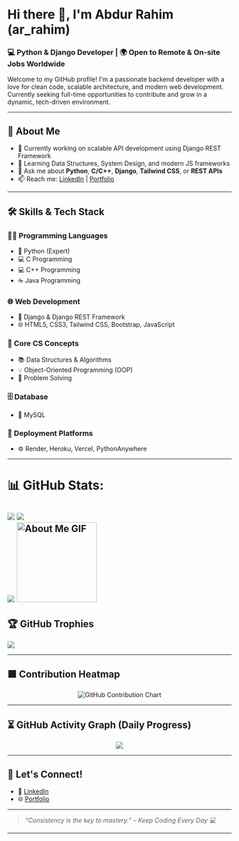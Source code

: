 # Hi there 👋, I'm Abdur Rahim (ar_rahim)

### 💻 Python & Django Developer | 🌍 Open to Remote & On-site Jobs Worldwide

Welcome to my GitHub profile! I'm a passionate backend developer with a love for clean code, scalable architecture, and modern web development. Currently seeking full-time opportunities to contribute and grow in a dynamic, tech-driven environment.

---

## 🚀 About Me

- 🔭 Currently working on scalable API development using Django REST Framework
- 🌱 Learning Data Structures, System Design, and modern JS frameworks
- 💬 Ask me about **Python**, **C/C++**, **Django**, **Tailwind CSS**, or **REST APIs**
- 📫 Reach me: [LinkedIn](https://www.linkedin.com/in/arrahim0) | [Portfolio](https://ar-rahim-cxtp.onrender.com/)

---

## 🛠️ Skills & Tech Stack

### 👨‍💻 Programming Languages
- 🐍 Python (Expert)
- 💻 C Programming
- 💻 C++ Programming
- ☕ Java Programming

### 🌐 Web Development
- 🧩 Django & Django REST Framework
- 🌐 HTML5, CSS3, Tailwind CSS, Bootstrap, JavaScript

### 🧠 Core CS Concepts
- 📚 Data Structures & Algorithms
- 💡 Object-Oriented Programming (OOP)
- 🧩 Problem Solving

### 🗄️ Database
- 🐬 MySQL

### 🚀 Deployment Platforms
- ⚙️ Render, Heroku, Vercel, PythonAnywhere

---
# 📊 GitHub Stats:
![](https://github-readme-stats.vercel.app/api/top-langs/?username=asrahim88&theme=radical&border=false&include_all_commits=true&count_private=true&layout=compact)
![](https://github-readme-stats.vercel.app/api?username=asrahim88&theme=radical&_border=false&include_all_commits=true&count_private=true)<br/>
![](https://github-readme-streak-stats.herokuapp.com/?user=asrahim88&theme=radical&hide_border=false)
<img src="https://github.com/7oSkaaa/7oSkaaa/blob/main/Images/about_me.gif?raw=true" alt="About Me GIF" width="180px">
<br/>
---
## 🏆 GitHub Trophies
![](https://github-profile-trophy.vercel.app/?username=asrahim88&theme=radical&no-frame=false&no-bg=true&margin-w=4)
<!--START_SECTION:waka-->
---

## 🟩 Contribution Heatmap

<p align="center">
  <img src="https://ghchart.rshah.org/asrahim88" alt="GitHub Contribution Chart" />
</p>

---

## ⏳ GitHub Activity Graph (Daily Progress)

<p align="center">
  <img src="https://github-readme-activity-graph.cyclic.app/graph?username=asrahim88&theme=radical&custom_title=🔥%20Daily%20Coding%20Activity%20Graph" />
</p>

---

## 📣 Let's Connect!

- 💼 [LinkedIn](https://www.linkedin.com/in/arrahim0)
- 🌐 [Portfolio](https://ar-rahim-cxtp.onrender.com)

---

> _“Consistency is the key to mastery.” – Keep Coding Every Day 💻_

---
